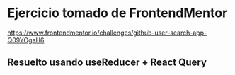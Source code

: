 # Ejercicio tomado de FrontendMentor
 https://www.frontendmentor.io/challenges/github-user-search-app-Q09YOgaH6 

## Resuelto usando useReducer + React Query 



